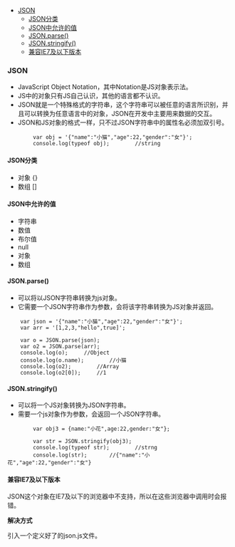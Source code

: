 - [JSON](#JSON)
	- [JSON分类](#json分类)
	- [JSON中允许的值](#json中允许的值)
	- [JSON.parse()](#json.parse)
	- [JSON.stringify()](#json.stringify)
	- [兼容IE7及以下版本](#兼容ie7及以下版本)

### JSON

- JavaScript Object Notation，其中Notation是JS对象表示法。
- JS中的对象只有JS自己认识，其他的语言都不认识。
- JSON就是一个特殊格式的字符串，这个字符串可以被任意的语言所识别，并且可以转换为任意语言中的对象，JSON在开发中主要用来数据的交互。
- JSON和JS对象的格式一样，只不过JSON字符串中的属性名必须加双引号。

```
        var obj = '{"name":"小猫","age":22,"gender":"女"}';
        console.log(typeof obj);        //string
```

#### JSON分类

- 对象 {}
- 数组 []

#### JSON中允许的值

- 字符串
- 数值
- 布尔值
- null
- 对象
- 数组

#### JSON.parse()

- 可以将以JSON字符串转换为js对象。
- 它需要一个JSON字符串作为参数，会将该字符串转换为JS对象并返回。

```
    var json = '{"name":"小猫","age":22,"gender":"女"}';
    var arr = '[1,2,3,"hello",true]';

    var o = JSON.parse(json);
    var o2 = JSON.parse(arr);
    console.log(o);     //Object
    console.log(o.name);        //小猫
    console.log(o2);        //Array
    console.log(o2[0]);     //1
```

#### JSON.stringify()

- 可以将一个JS对象转换为JSON字符串。
- 需要一个js对象作为参数，会返回一个JSON字符串。

```
        var obj3 = {name:"小花",age:22,gender:"女"};
				
        var str = JSON.stringify(obj3);
        console.log(typeof str);        //strng
        console.log(str);       //{"name":"小花","age":22,"gender":"女"}
```

#### 兼容IE7及以下版本

JSON这个对象在IE7及以下的浏览器中不支持，所以在这些浏览器中调用时会报错。

**解决方式**

引入一个定义好了的json.js文件。